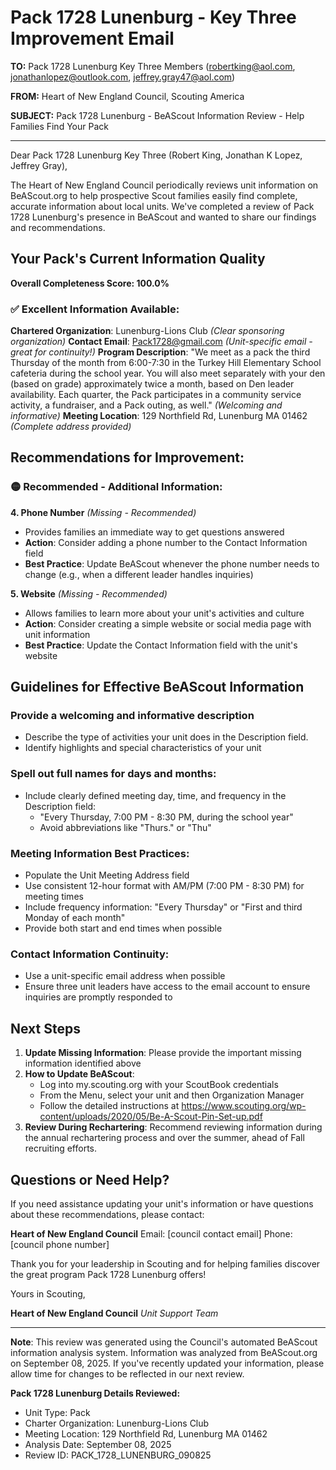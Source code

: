 # Pack 1728 Lunenburg - Key Three Improvement Email

**TO:** Pack 1728 Lunenburg Key Three Members (robertking@aol.com, jonathanlopez@outlook.com, jeffrey.gray47@aol.com)

**FROM:** Heart of New England Council, Scouting America

**SUBJECT:** Pack 1728 Lunenburg - BeAScout Information Review - Help Families Find Your Pack

---

Dear Pack 1728 Lunenburg Key Three (Robert King, Jonathan K Lopez, Jeffrey Gray),

The Heart of New England Council periodically reviews unit information on BeAScout.org to help prospective Scout families easily find complete, accurate information about local units. We've completed a review of Pack 1728 Lunenburg's presence in BeAScout and wanted to share our findings and recommendations.

## Your Pack's Current Information Quality

**Overall Completeness Score: 100.0%**

### ✅ **Excellent Information Available:**
**Chartered Organization**: Lunenburg-Lions Club *(Clear sponsoring organization)*
**Contact Email**: Pack1728@gmail.com *(Unit-specific email - great for continuity!)*
**Program Description**: "We meet as a pack the third Thursday of the month from 6:00-7:30 in the Turkey Hill Elementary School cafeteria during the school year. You will also meet separately with your den (based on grade) approximately twice a month, based on Den leader availability. Each quarter, the Pack participates in a community service activity, a fundraiser, and a Pack outing, as well." *(Welcoming and informative)*
**Meeting Location**: 129 Northfield Rd, Lunenburg MA 01462 *(Complete address provided)*

## Recommendations for Improvement:

### 🟡 **Recommended - Additional Information:**

**4. Phone Number** *(Missing - Recommended)*
- Provides families an immediate way to get questions answered
- **Action**: Consider adding a phone number to the Contact Information field
- **Best Practice**: Update BeAScout whenever the phone number needs to change (e.g., when a different leader handles inquiries)

**5. Website** *(Missing - Recommended)*
- Allows families to learn more about your unit's activities and culture
- **Action**: Consider creating a simple website or social media page with unit information
- **Best Practice**: Update the Contact Information field with the unit's website

## Guidelines for Effective BeAScout Information

### **Provide a welcoming and informative description**
- Describe the type of activities your unit does in the Description field.
- Identify highlights and special characteristics of your unit

### **Spell out full names for days and months:**
- Include clearly defined meeting day, time, and frequency in the Description field:
  - "Every Thursday, 7:00 PM - 8:30 PM, during the school year"
  - Avoid abbreviations like "Thurs." or "Thu"

### **Meeting Information Best Practices:**
- Populate the Unit Meeting Address field
- Use consistent 12-hour format with AM/PM (7:00 PM - 8:30 PM) for meeting times
- Include frequency information: "Every Thursday" or "First and third Monday of each month"
- Provide both start and end times when possible

### **Contact Information Continuity:**
- Use a unit-specific email address when possible
- Ensure three unit leaders have access to the email account to ensure inquiries are promptly responded to

## Next Steps

1. **Update Missing Information**: Please provide the important missing information identified above
2. **How to Update BeAScout**: 
   - Log into my.scouting.org with your ScoutBook credentials
   - From the Menu, select your unit and then Organization Manager
   - Follow the detailed instructions at
     https://www.scouting.org/wp-content/uploads/2020/05/Be-A-Scout-Pin-Set-up.pdf
3. **Review During Rechartering**: Recommend reviewing information during the annual rechartering process and over the summer, ahead of Fall recruiting efforts.

## Questions or Need Help?

If you need assistance updating your unit's information or have questions about these recommendations, please contact:

**Heart of New England Council**
Email: [council contact email]
Phone: [council phone number]

Thank you for your leadership in Scouting and for helping families discover the great program Pack 1728 Lunenburg offers!

Yours in Scouting,

**Heart of New England Council**
*Unit Support Team*

---

**Note**: This review was generated using the Council's automated BeAScout information analysis system. Information was analyzed from BeAScout.org on September 08, 2025. If you've recently updated your information, please allow time for changes to be reflected in our next review.

**Pack 1728 Lunenburg Details Reviewed:**
- Unit Type: Pack
- Charter Organization: Lunenburg-Lions Club
- Meeting Location: 129 Northfield Rd, Lunenburg MA 01462
- Analysis Date: September 08, 2025
- Review ID: PACK_1728_LUNENBURG_090825